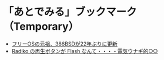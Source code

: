 # 「あとでみる」ブックマーク（Temporary）

- [フリーOSの元祖、386BSDが22年ぶりに更新](http://www.softantenna.com/wp/software/386bsd-udpate/)
- [Radiko の再生ボタンが Flash なんて・・・ - 電気ウナギ的○○](http://blog.netandfield.com/shar/2016/10/radiko-flash.html)
